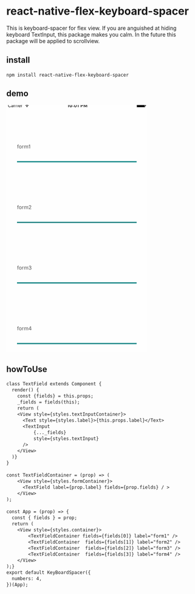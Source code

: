 # react-native-flex-keyboard-spacer
This is keyboard-spacer for flex view.
If you are anguished at hiding keyboard TextInput, this package makes you calm.
In the future this package will be applied to scrollview.

## install

```
npm install react-native-flex-keyboard-spacer
```

## demo
![formspacerdemo](./formSpacer.gif)

## howToUse

```
class TextField extends Component {
  render() {
    const {fields} = this.props;
    _fields = fields(this);
    return (
    <View style={styles.textInputContainer}>
      <Text style={styles.label}>{this.props.label}</Text>
      <TextInput
          {..._fields}
          style={styles.textInput}
      />
    </View>
  )}
}

const TextFieldContainer = (prop) => (
    <View style={styles.formContainer}>
      <TextField label={prop.label} fields={prop.fields} / >
    </View>
);

const App = (prop) => {
  const { fields } = prop;
  return (
    <View style={styles.container}>
        <TextFieldContainer fields={fields[0]} label="form1" />
        <TextFieldContainer  fields={fields[1]} label="form2" />
        <TextFieldContainer  fields={fields[2]} label="form3" />
        <TextFieldContainer  fields={fields[3]} label="form4" />
    </View>
);}
export default KeyBoardSpacer({
  numbers: 4,
})(App);
```
